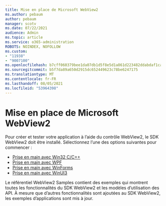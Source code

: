 ```yaml
---
title: Mise en place de Microsoft WebView2
ms.author: pebaum
author: pebaum
manager: scotv
ms.date: 07/22/2021
audience: Admin
ms.topic: article
ms.service: o365-administration
ROBOTS: NOINDEX, NOFOLLOW
ms.custom:
- "11938"
- "9007100"
ms.openlocfilehash: b7cff060379bee1da07db1d5f8e5d1a861d223482ddabdaf1ca086d1a9be67f4
ms.sourcegitcommit: b5f7da89a650d2915dc652449623c78be6247175
ms.translationtype: MT
ms.contentlocale: fr-FR
ms.lasthandoff: 08/05/2021
ms.locfileid: "53964398"
---
```

# <a name="get-started-with-microsoft-webview2"></a>Mise en place de Microsoft WebView2

Pour créer et tester votre application à l’aide du contrôle WebView2, le SDK WebView2 doit être installé. Sélectionnez l’une des options suivantes pour commencer :

- [Prise en main avec Win32 C/C++](/microsoft-edge/webview2/get-started/win32)
- [Prise en main avec WPF](/microsoft-edge/webview2/get-started/wpf)
- [Prise en main avec WinForms](/microsoft-edge/webview2/get-started/winforms)
- [Prise en main avec WinUI3](/microsoft-edge/webview2/get-started/winui)

Le référentiel WebView2 Samples contient des exemples qui montrent toutes les fonctionnalités du SDK WebView2 et les modèles d’utilisation des API. À mesure que d’autres fonctionnalités sont ajoutées au SDK WebView2, les exemples d’applications sont mis à jour.


